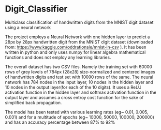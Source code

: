 # Digit_Classifier
Multiclass classification of handwritten digits from the MNIST digit dataset using a neural network

The project employs a Neural Network with one hidden layer to predict a 28px by 28px handwritten digit from the MNIST digit dataset (downloaded from: https://www.kaggle.com/oddrationale/mnist-in-csv ). It has been written in python and only uses numpy for linear algebra mathematical functions and does not employ any learning libraries.

The overall dataset has two CSV files. Namely the training set with 60000 rows of grey levels of 784px (28x28) size-normalized and centered images of handwritten digits and test set with 10000 rows of the same.
The neural network has 784 nodes in the input layer, 10 nodes in the hidden layer and 10 nodes in the output layer(for each of the 10 digits). It uses a ReLU activation function in the hidden layer and softmax activation function in the output layer and assumes a cross entroy cost function for the sake of simplified back propagation.

The model has been tested with various learning rates (eg~ 0.01, 0.005, 0.001) and for a multitude of epochs (eg~ 10000, 50000, 100000, 200000) and has an accuracy percentage between 87% to 92% 
